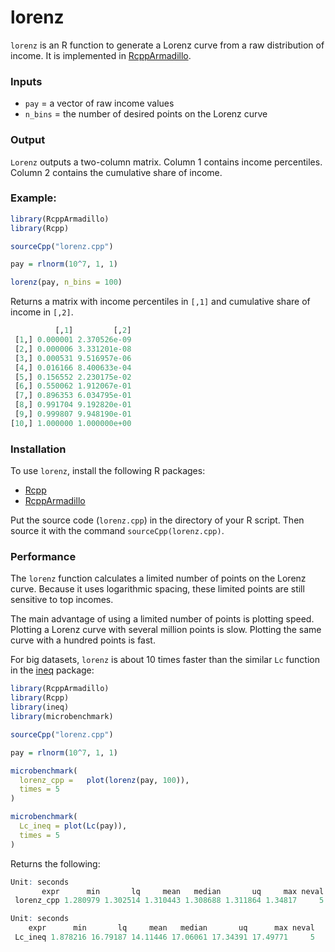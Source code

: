 # lorenz

`lorenz` is an R function to generate a Lorenz curve from a raw distribution of income. It is implemented in [RcppArmadillo](https://cran.r-project.org/web/packages/RcppArmadillo/index.html).


### Inputs

* `pay` = a vector of raw income values
* `n_bins` =  the number of desired points on the Lorenz curve

### Output
`Lorenz` outputs a two-column matrix. Column 1 contains income percentiles. Column 2 contains the cumulative share of income.

### Example:

```R
library(RcppArmadillo)
library(Rcpp)

sourceCpp("lorenz.cpp")

pay = rlnorm(10^7, 1, 1)

lorenz(pay, n_bins = 100)

```

Returns a matrix with income percentiles in `[,1]` and cumulative share of income in `[,2]`.

```R
          [,1]         [,2]
 [1,] 0.000001 2.370526e-09
 [2,] 0.000006 3.331201e-08
 [3,] 0.000531 9.516957e-06
 [4,] 0.016166 8.400633e-04
 [5,] 0.156552 2.230175e-02
 [6,] 0.550062 1.912067e-01
 [7,] 0.896353 6.034795e-01
 [8,] 0.991704 9.192820e-01
 [9,] 0.999807 9.948190e-01
[10,] 1.000000 1.000000e+00
```


### Installation
To use `lorenz`, install the following R packages:
 * [Rcpp](https://cran.r-project.org/web/packages/Rcpp/index.html) 
 * [RcppArmadillo](https://cran.r-project.org/web/packages/RcppArmadillo/index.html) 

Put the source code (`lorenz.cpp`) in the directory of your R script. Then source it with the command `sourceCpp(lorenz.cpp)`.


### Performance

The `lorenz` function calculates a limited number of points on the Lorenz curve.  Because it uses logarithmic spacing, these limited points are still sensitive to top incomes.

The main advantage of using a limited number of points is plotting speed. Plotting a Lorenz curve with several million points is slow. Plotting the same curve with a hundred points is fast. 

For big datasets, `lorenz` is about 10 times faster than the similar `Lc` function in the [ineq](https://cran.r-project.org/web/packages/ineq/ineq.pdf) package:


```R
library(RcppArmadillo)
library(Rcpp)
library(ineq)
library(microbenchmark)

sourceCpp("lorenz.cpp")

pay = rlnorm(10^7, 1, 1)

microbenchmark(
  lorenz_cpp =   plot(lorenz(pay, 100)),
  times = 5
)

microbenchmark(
  Lc_ineq = plot(Lc(pay)),
  times = 5
)

```

Returns the following:

```R
Unit: seconds
       expr      min       lq     mean   median       uq     max neval
 lorenz_cpp 1.280979 1.302514 1.310443 1.308688 1.311864 1.34817     5

Unit: seconds
    expr      min       lq     mean   median       uq      max neval
 Lc_ineq 1.878216 16.79187 14.11446 17.06061 17.34391 17.49771     5
```




